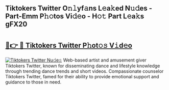## Tiktokers Twitter O𝚗𝚕yf𝚊ns L𝚎a𝚔ed N𝚞𝚍es - Part-Emm P𝚑𝚘tos Vi𝚍𝚎o - H𝚘𝚝 Part L𝚎a𝚔s gFX20

# <h2><a href="http://kf48ke.oniu.top/?m=Tiktokers+Twitter">🔗👉 🔴 Tiktokers Twitter P𝚑ot𝚘𝚜 V𝚒d𝚎o</a></h2>

[![Tiktokers Twitter Nu𝚍e𝚜](https://i.imgur.com/0qMVB7G.gif)](http://kf48ke.oniu.top/?m=Tiktokers+Twitter)
Web-based artist and amusement giver Tiktokers Twitter, known for disseminating dance and lifestyle knowledge through trending dance trends and short videos. Compassionate counselor Tiktokers Twitter, famed for their ability to provide emotional support and guidance to those in need.  

